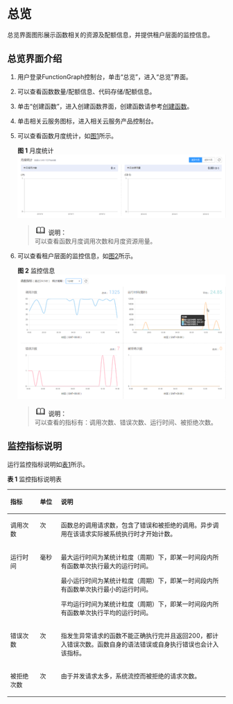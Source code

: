 # 总览<a name="ZH-CN_TOPIC_0149027437"></a>

总览界面图形展示函数相关的资源及配额信息，并提供租户层面的监控信息。

## 总览界面介绍<a name="section17277402141923"></a>

1.  用户登录FunctionGraph控制台，单击“总览”，进入“总览”界面。
2.  可以查看函数数量/配额信息、代码存储/配额信息。
3.  单击“创建函数”，进入创建函数界面，创建函数请参考[创建函数](创建并初始化函数.md)。
4.  单击相关云服务图标，进入相关云服务产品控制台。
5.  可以查看函数月度统计，如[图1](#fig18363545391)所示。

    **图 1**  月度统计<a name="fig18363545391"></a>  
    ![](figures/月度统计.png "月度统计")

    >![](public_sys-resources/icon-note.gif) **说明：**   
    >可以查看函数月度调用次数和月度资源用量。  

6.  可以查看租户层面的监控信息，如[图2](#fig107415138291)所示。

    **图 2**  监控信息<a name="fig107415138291"></a>  
    ![](figures/监控信息.png "监控信息")

    >![](public_sys-resources/icon-note.gif) **说明：**   
    >可以查看的指标有：调用次数、错误次数、运行时间、被拒绝次数。  


## 监控指标说明<a name="section28445374141959"></a>

运行监控指标说明如[表1](#table34086103152643)所示。

**表 1**  监控指标说明表

<a name="table34086103152643"></a>
<table><thead align="left"><tr id="row45907106152643"><th class="cellrowborder" valign="top" width="13.525252525252524%" id="mcps1.2.4.1.1"><p id="p46066664152643"><a name="p46066664152643"></a><a name="p46066664152643"></a>指标</p>
</th>
<th class="cellrowborder" valign="top" width="9.646464646464645%" id="mcps1.2.4.1.2"><p id="p40412270152643"><a name="p40412270152643"></a><a name="p40412270152643"></a>单位</p>
</th>
<th class="cellrowborder" valign="top" width="76.82828282828284%" id="mcps1.2.4.1.3"><p id="p52168437152643"><a name="p52168437152643"></a><a name="p52168437152643"></a>说明</p>
</th>
</tr>
</thead>
<tbody><tr id="row66862752152643"><td class="cellrowborder" valign="top" width="13.525252525252524%" headers="mcps1.2.4.1.1 "><p id="p47173835152643"><a name="p47173835152643"></a><a name="p47173835152643"></a>调用次数</p>
</td>
<td class="cellrowborder" valign="top" width="9.646464646464645%" headers="mcps1.2.4.1.2 "><p id="p62984266152643"><a name="p62984266152643"></a><a name="p62984266152643"></a>次</p>
</td>
<td class="cellrowborder" valign="top" width="76.82828282828284%" headers="mcps1.2.4.1.3 "><p id="p1451910152643"><a name="p1451910152643"></a><a name="p1451910152643"></a>函数总的调用请求数，包含了错误和被拒绝的调用。异步调用在该请求实际被系统执行时才开始计数。</p>
</td>
</tr>
<tr id="row66766826144056"><td class="cellrowborder" valign="top" width="13.525252525252524%" headers="mcps1.2.4.1.1 "><p id="p3685282414413"><a name="p3685282414413"></a><a name="p3685282414413"></a>运行时间</p>
</td>
<td class="cellrowborder" valign="top" width="9.646464646464645%" headers="mcps1.2.4.1.2 "><p id="p3228878814413"><a name="p3228878814413"></a><a name="p3228878814413"></a>毫秒</p>
</td>
<td class="cellrowborder" valign="top" width="76.82828282828284%" headers="mcps1.2.4.1.3 "><p id="p193639308406"><a name="p193639308406"></a><a name="p193639308406"></a>最大运行时间为某统计粒度（周期）下，即某一时间段内所有函数单次执行最大的运行时间。</p>
<p id="p14363133016404"><a name="p14363133016404"></a><a name="p14363133016404"></a>最小运行时间为某统计粒度（周期）下，即某一时间段内所有函数单次执行最小的运行时间。</p>
<p id="p19363130194011"><a name="p19363130194011"></a><a name="p19363130194011"></a>平均运行时间为某统计粒度（周期）下，即某一时间段内所有函数单次执行平均的运行时间。</p>
</td>
</tr>
<tr id="row13067190152643"><td class="cellrowborder" valign="top" width="13.525252525252524%" headers="mcps1.2.4.1.1 "><p id="p51809431152643"><a name="p51809431152643"></a><a name="p51809431152643"></a>错误次数</p>
</td>
<td class="cellrowborder" valign="top" width="9.646464646464645%" headers="mcps1.2.4.1.2 "><p id="p35814377152643"><a name="p35814377152643"></a><a name="p35814377152643"></a>次</p>
</td>
<td class="cellrowborder" valign="top" width="76.82828282828284%" headers="mcps1.2.4.1.3 "><p id="p15283411152643"><a name="p15283411152643"></a><a name="p15283411152643"></a>指发生异常请求的函数不能正确执行完并且返回200，都计入错误次数。函数自身的语法错误或自身执行错误也会计入该指标。</p>
</td>
</tr>
<tr id="row19350802152643"><td class="cellrowborder" valign="top" width="13.525252525252524%" headers="mcps1.2.4.1.1 "><p id="p23911119152643"><a name="p23911119152643"></a><a name="p23911119152643"></a>被拒绝次数</p>
</td>
<td class="cellrowborder" valign="top" width="9.646464646464645%" headers="mcps1.2.4.1.2 "><p id="p57752468152643"><a name="p57752468152643"></a><a name="p57752468152643"></a>次</p>
</td>
<td class="cellrowborder" valign="top" width="76.82828282828284%" headers="mcps1.2.4.1.3 "><p id="p47438346152643"><a name="p47438346152643"></a><a name="p47438346152643"></a>由于并发请求太多，系统流控而被拒绝的请求次数。</p>
</td>
</tr>
</tbody>
</table>


